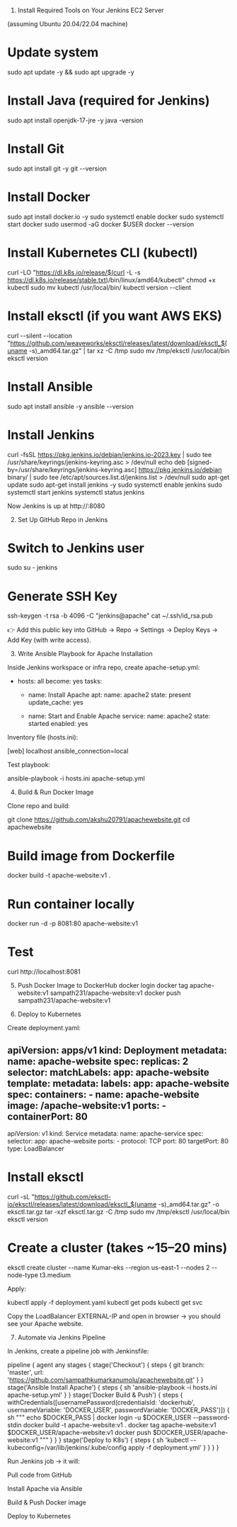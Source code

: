 1. Install Required Tools on Your Jenkins EC2 Server

(assuming Ubuntu 20.04/22.04 machine)

# Update system
sudo apt update -y && sudo apt upgrade -y

# Install Java (required for Jenkins)
sudo apt install openjdk-17-jre -y
java -version

# Install Git
sudo apt install git -y
git --version

# Install Docker
sudo apt install docker.io -y
sudo systemctl enable docker
sudo systemctl start docker
sudo usermod -aG docker $USER
docker --version

# Install Kubernetes CLI (kubectl)
curl -LO "https://dl.k8s.io/release/$(curl -L -s https://dl.k8s.io/release/stable.txt)/bin/linux/amd64/kubectl"
chmod +x kubectl
sudo mv kubectl /usr/local/bin/
kubectl version --client

# Install eksctl (if you want AWS EKS)
curl --silent --location "https://github.com/weaveworks/eksctl/releases/latest/download/eksctl_$(uname -s)_amd64.tar.gz" | tar xz -C /tmp
sudo mv /tmp/eksctl /usr/local/bin
eksctl version

# Install Ansible
sudo apt install ansible -y
ansible --version

# Install Jenkins
curl -fsSL https://pkg.jenkins.io/debian/jenkins.io-2023.key | sudo tee /usr/share/keyrings/jenkins-keyring.asc > /dev/null
echo deb [signed-by=/usr/share/keyrings/jenkins-keyring.asc] https://pkg.jenkins.io/debian binary/ | sudo tee /etc/apt/sources.list.d/jenkins.list > /dev/null
sudo apt-get update
sudo apt-get install jenkins -y
sudo systemctl enable jenkins
sudo systemctl start jenkins
systemctl status jenkins


Now Jenkins is up at http://<EC2-PUBLIC-IP>:8080

2. Set Up GitHub Repo in Jenkins
# Switch to Jenkins user
sudo su - jenkins

# Generate SSH Key
ssh-keygen -t rsa -b 4096 -C "jenkins@apache"
cat ~/.ssh/id_rsa.pub


👉 Add this public key into GitHub → Repo → Settings → Deploy Keys → Add Key (with write access).

3. Write Ansible Playbook for Apache Installation

Inside Jenkins workspace or infra repo, create apache-setup.yml:

- hosts: all
  become: yes
  tasks:
    - name: Install Apache
      apt:
        name: apache2
        state: present
        update_cache: yes

    - name: Start and Enable Apache
      service:
        name: apache2
        state: started
        enabled: yes


Inventory file (hosts.ini):

[web]
localhost ansible_connection=local


Test playbook:

ansible-playbook -i hosts.ini apache-setup.yml

4. Build & Run Docker Image

Clone repo and build:

git clone https://github.com/akshu20791/apachewebsite.git
cd apachewebsite

# Build image from Dockerfile
docker build -t apache-website:v1 .

# Run container locally
docker run -d -p 8081:80 apache-website:v1

# Test
curl http://localhost:8081

5. Push Docker Image to DockerHub
docker login
docker tag apache-website:v1 sampath231/apache-website:v1
docker push sampath231/apache-website:v1

6. Deploy to Kubernetes

Create deployment.yaml:

apiVersion: apps/v1
kind: Deployment
metadata:
  name: apache-website
spec:
  replicas: 2
  selector:
    matchLabels:
      app: apache-website
  template:
    metadata:
      labels:
        app: apache-website
    spec:
      containers:
      - name: apache-website
        image: <your-dockerhub-username>/apache-website:v1
        ports:
        - containerPort: 80
---
apiVersion: v1
kind: Service
metadata:
  name: apache-service
spec:
  selector:
    app: apache-website
  ports:
    - protocol: TCP
      port: 80
      targetPort: 80
  type: LoadBalancer

# Install eksctl
curl -sL "https://github.com/eksctl-io/eksctl/releases/latest/download/eksctl_$(uname -s)_amd64.tar.gz" -o eksctl.tar.gz
tar -xzf eksctl.tar.gz -C /tmp
sudo mv /tmp/eksctl /usr/local/bin
eksctl version

# Create a cluster (takes ~15–20 mins)
eksctl create cluster --name Kumar-eks --region us-east-1 --nodes 2 --node-type t3.medium

Apply:

kubectl apply -f deployment.yaml
kubectl get pods
kubectl get svc


Copy the LoadBalancer EXTERNAL-IP and open in browser → you should see your Apache website.

7. Automate via Jenkins Pipeline

In Jenkins, create a pipeline job with Jenkinsfile:

pipeline {
    agent any
    stages {
        stage('Checkout') {
            steps {
                git branch: 'master', url: 'https://github.com/sampathkumarkanumolu/apachewebsite.git'
            }
        }
        stage('Ansible Install Apache') {
            steps {
                sh 'ansible-playbook -i hosts.ini apache-setup.yml'
            }
        }
        stage('Docker Build & Push') {
            steps {
                withCredentials([usernamePassword(credentialsId: 'dockerhub', usernameVariable: 'DOCKER_USER', passwordVariable: 'DOCKER_PASS')]) {
                    sh """
                      echo $DOCKER_PASS | docker login -u $DOCKER_USER --password-stdin
                      docker build -t apache-website:v1 .
                      docker tag apache-website:v1 $DOCKER_USER/apache-website:v1
                      docker push $DOCKER_USER/apache-website:v1
                    """
                }
            }
        }
        stage('Deploy to K8s') {
            steps {
                sh 'kubectl --kubeconfig=/var/lib/jenkins/.kube/config apply -f deployment.yml'
            }
        }
    }
}


Run Jenkins job → it will:

Pull code from GitHub

Install Apache via Ansible

Build & Push Docker image

Deploy to Kubernetes
